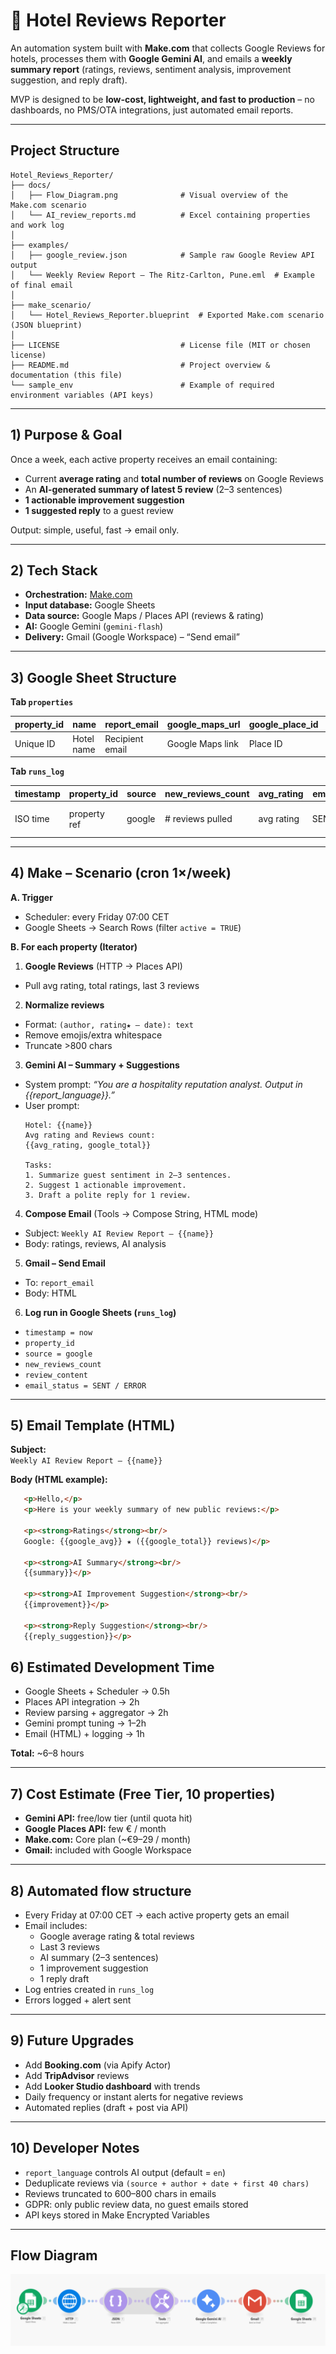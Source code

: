 # 🏨 Hotel Reviews Reporter

An automation system built with **Make.com** that collects Google Reviews for hotels, processes them with **Google Gemini AI**, and emails a **weekly summary report** (ratings, reviews, sentiment analysis, improvement suggestion, and reply draft).  

MVP is designed to be **low-cost, lightweight, and fast to production** – no dashboards, no PMS/OTA integrations, just automated email reports.

---

## Project Structure

```
Hotel_Reviews_Reporter/
├── docs/
│   ├── Flow_Diagram.png              # Visual overview of the Make.com scenario
│   └── AI_review_reports.md          # Excel containing properties and work log
│
├── examples/
│   ├── google_review.json            # Sample raw Google Review API output
│   └── Weekly Review Report – The Ritz-Carlton, Pune.eml  # Example of final email
│
├── make_scenario/
│   └── Hotel_Reviews_Reporter.blueprint  # Exported Make.com scenario (JSON blueprint)
│
├── LICENSE                           # License file (MIT or chosen license)
├── README.md                         # Project overview & documentation (this file)
└── sample_env                        # Example of required environment variables (API keys)
```

---

## 1) Purpose & Goal 

Once a week, each active property receives an email containing:

- Current **average rating** and **total number of reviews** on Google Reviews  
- An **AI-generated summary of latest 5 review** (2–3 sentences)  
- **1 actionable improvement suggestion**  
- **1 suggested reply** to a guest review  

Output: simple, useful, fast → email only.  

---

## 2) Tech Stack

- **Orchestration:** [Make.com](https://www.make.com/)  
- **Input database:** Google Sheets  
- **Data source:** Google Maps / Places API (reviews & rating)  
- **AI:** Google Gemini (`gemini-flash`)  
- **Delivery:** Gmail (Google Workspace) – “Send email”  

---

## 3) Google Sheet Structure

**Tab `properties`**  

| property_id | name | report_email | google_maps_url | google_place_id | report_language | active |
|-------------|------|--------------|-----------------|-----------------|-----------------|--------|
| Unique ID   | Hotel name | Recipient email | Google Maps link | Place ID | en/de/it/sl | TRUE/FALSE |

**Tab `runs_log`**  

| timestamp | property_id | source | new_reviews_count | avg_rating | email_status | notes |
|-----------|-------------|--------|-------------------|------------|--------------|-------|
| ISO time  | property ref | google | # reviews pulled  | avg rating | SENT/ERROR   | error msg if any |

---

## 4) Make – Scenario (cron 1×/week)

**A. Trigger**  
- Scheduler: every Friday 07:00 CET  
- Google Sheets → Search Rows (filter `active = TRUE`)  

**B. For each property (Iterator)**  

   1. **Google Reviews** (HTTP → Places API)  
   - Pull avg rating, total ratings, last 3 reviews  

   2. **Normalize reviews**  
   - Format: `(author, rating★ – date): text`  
   - Remove emojis/extra whitespace  
   - Truncate >800 chars  

   3. **Gemini AI – Summary + Suggestions**  
   - System prompt: *“You are a hospitality reputation analyst. Output in {{report_language}}.”*  
   - User prompt:
     ```
     Hotel: {{name}}
     Avg rating and Reviews count:
     {{avg_rating, google_total}}

     Tasks:
     1. Summarize guest sentiment in 2–3 sentences.
     2. Suggest 1 actionable improvement.
     3. Draft a polite reply for 1 review.
     ```  

   4. **Compose Email** (Tools → Compose String, HTML mode)  
   - Subject: `Weekly AI Review Report – {{name}}`  
   - Body: ratings, reviews, AI analysis  

   5. **Gmail – Send Email**  
   - To: `report_email`  
   - Body: HTML  

   6. **Log run in Google Sheets (`runs_log`)**  
   - `timestamp = now`  
   - `property_id`  
   - `source = google`  
   - `new_reviews_count`  
   - `review_content`  
   - `email_status = SENT / ERROR`  
---

## 5) Email Template (HTML)

**Subject:**  
`Weekly AI Review Report – {{name}}`  

**Body (HTML example):**  

```html
   <p>Hello,</p>
   <p>Here is your weekly summary of new public reviews:</p>

   <p><strong>Ratings</strong><br/>
   Google: {{google_avg}} ★ ({{google_total}} reviews)</p>

   <p><strong>AI Summary</strong><br/>
   {{summary}}</p>

   <p><strong>AI Improvement Suggestion</strong><br/>
   {{improvement}}</p>

   <p><strong>Reply Suggestion</strong><br/>
   {{reply_suggestion}}</p>
```


## 6) Estimated Development Time

- Google Sheets + Scheduler → 0.5h  
- Places API integration → 2h  
- Review parsing + aggregator → 2h  
- Gemini prompt tuning → 1–2h  
- Email (HTML) + logging → 1h  

**Total:** ~6–8 hours  

---

## 7) Cost Estimate (Free Tier, 10 properties)

- **Gemini API:** free/low tier (until quota hit)  
- **Google Places API:** few € / month  
- **Make.com:** Core plan (~€9–29 / month)  
- **Gmail:** included with Google Workspace  

---

## 8) Automated flow structure

- Every Friday at 07:00 CET → each active property gets an email  
- Email includes:  
  - Google average rating & total reviews  
  - Last 3 reviews  
  - AI summary (2–3 sentences)  
  - 1 improvement suggestion  
  - 1 reply draft  
- Log entries created in `runs_log`  
- Errors logged + alert sent  

---

## 9) Future Upgrades

- Add **Booking.com** (via Apify Actor)  
- Add **TripAdvisor** reviews  
- Add **Looker Studio dashboard** with trends  
- Daily frequency or instant alerts for negative reviews  
- Automated replies (draft + post via API)  

---

## 10) Developer Notes

- `report_language` controls AI output (default = `en`)  
- Deduplicate reviews via `(source + author + date + first 40 chars)`  
- Reviews truncated to 600–800 chars in emails  
- GDPR: only public review data, no guest emails stored  
- API keys stored in Make Encrypted Variables  

---

## Flow Diagram

![Flow Diagram](docs/Flow_Diagram.png)